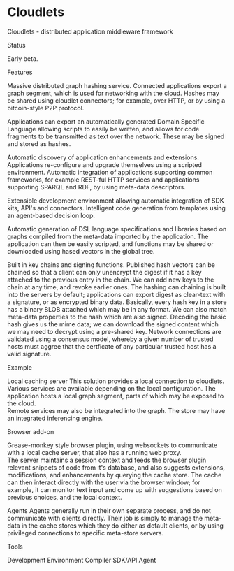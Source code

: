 Cloudlets
========

Cloudlets - distributed application middleware framework


Status

Early beta.



Features


Massive distributed graph hashing service.  Connected applications export a graph segment, which is used for networking with the cloud.
Hashes may be shared using cloudlet connectors; for example, over HTTP, or by using a bitcoin-style P2P protocol.

Applications can export an automatically generated Domain Specific Language allowing scripts to easily be written,
and allows for code fragments to be transmitted as text over the network.  These may be signed and stored as hashes.

Automatic discovery of application enhancements and extensions.  Applications re-configure and upgrade themselves using a scripted environment.
Automatic integration of applications supporting common frameworks, for example REST-ful HTTP services and applications supporting SPARQL and RDF,
by using meta-data descriptors.

Extensible development environment allowing automatic integration of SDK kits, API's and connectors.
Intelligent code generation from templates using an agent-based decision loop.

Automatic generation of DSL language specifications and libraries based on graphs compiled from the meta-data imported by the application.
The application can then be easily scripted, and functions may be shared or downloaded using hased vectors in the global tree.


Built in key chains and signing functions.  Published hash vectors can be chained so that a client can only unencrypt the digest if it has a
key attached to the previous entry in the chain.  We can add new keys to the chain at any time, and revoke earlier ones.
The hashing can chaining is built into the servers by default; applications can export digest as clear-text with a signature, or as
encrypted binary data.   Basically, every hash key in a store has a binary BLOB attached which may be in any format.  We can
also match meta-data properties to the hash which are also signed.  Decoding the basic hash gives us the mime data; we can
download the signed content which we may need to decrypt using a pre-shared key.   Network connections are validated using a consensus model, whereby
a given number of trusted hosts must aggree that the certficate of any particular trusted host has a valid signature.




Example


Local caching server
This solution provides a local connection to cloudlets.  Various services are available depending on the local configuration.
The application hosts a local graph segment, parts of which may be exposed to the cloud.  
Remote services may also be integrated into the graph.
The store may have an integrated inferencing engine.



Browser add-on

Grease-monkey style browser plugin, using websockets to communicate with a local cache server, that also has a running web proxy.  
The server maintains a session context
and feeds the browser plugin relevant snippets of code from it's database, and also suggests extensions, modifications, and enhancements
by querying the cache store.
The cache can then interact directly with the user via the browser window; for example, it can monitor text input and come up with
suggestions based on previous choices, and the local context.


Agents
Agents generally run in their own separate process, and do not communicate with clients directly.  Their job is simply to manage the
meta-data in the cache stores which they do either as default clients, or by using privileged connections to specific meta-store servers.



Tools

Development Environment
Compiler 
SDK/API Agent

